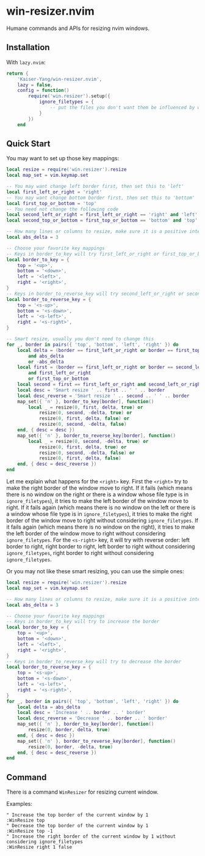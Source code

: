 # win-resizer.nvim

Humane commands and APIs for resizing nvim windows.

## Installation

With `lazy.nvim`:

```lua
return {
    'Kaiser-Yang/win-resizer.nvim',
    lazy = false,
    config = function()
        require('win.resizer').setup({
            ignore_filetypes = {
                -- put the files you don't want them be influenced by win-resizer here
            }
        })
    end
```

## Quick Start

You may want to set up those key mappings:

```lua
local resize = require('win.resizer').resize
local map_set = vim.keymap.set

-- You may want change left border first, then set this to 'left'
local first_left_or_right = 'right'
-- You may want change bottom border first, then set this to 'bottom'
local first_top_or_bottom = 'top'
-- You need not change the following code
local second_left_or_right = first_left_or_right == 'right' and 'left' or 'right'
local second_top_or_bottom = first_top_or_bottom == 'bottom' and 'top' or 'bottom'

-- How many lines or columns to resize, make sure it is a positive integer
local abs_delta = 3

-- Choose your favorite key mappings
-- Keys in border_to_key will try first_left_or_right or first_top_or_bottom first
local border_to_key = {
    top = '<up>',
    bottom = '<down>',
    left = '<left>',
    right = '<right>',
}
-- Keys in border_to_reverse_key will try second_left_or_right or second_top_or_bottom first
local border_to_reverse_key = {
    top = '<s-up>',
    bottom = '<s-down>',
    left = '<s-left>',
    right = '<s-right>',
}

-- Smart resize, usually you don't need to change this
for _, border in pairs({ 'top', 'bottom', 'left', 'right' }) do
    local delta = (border == first_left_or_right or border == first_top_or_bottom)
        and abs_delta
        or -abs_delta
    local first = (border == first_left_or_right or border == second_left_or_right)
        and first_left_or_right
        or first_top_or_bottom
    local second = first == first_left_or_right and second_left_or_right or second_top_or_bottom
    local desc = 'Smart resize ' .. first .. ' ' .. border
    local desc_reverse = 'Smart resize ' .. second .. ' ' .. border
    map_set({ 'n' }, border_to_key[border], function()
        local _ = resize(0, first, delta, true) or
            resize(0, second, -delta, true) or
            resize(0, first, delta, false) or
            resize(0, second, -delta, false)
    end, { desc = desc })
    map_set({ 'n' }, border_to_reverse_key[border], function()
        local _ = resize(0, second, -delta, true) or
            resize(0, first, delta, true) or
            resize(0, second, -delta, false) or
            resize(0, first, delta, false)
    end, { desc = desc_reverse })
end
```

Let me explain what happens for the `<right>` key. First the `<right>` try to make the right border
of the window move to right. If it fails (which means there is no window on the right or
there is a window whose file type is in `ignore_filetypes`), it tries to make the left border of the
window move to right. If it fails again (which means there is no window on the left or there
is a window whose file type is in `ignore_filetypes`), it tries to make the right border of the
window move to right without considering `ignore_filetypes`. If it fails again (which
means there is no window on the right), it tries to make the left border of the window move to
right without considering `ignore_filetypes`. For the `<s-right>` key, it will try with reverse
order: left border to right, right border to right, left border to right without considering
`ignore_filetypes`, right border to right without considering `ignore_filetypes`.

Or you may not like these smart resizing, you can use the simple ones:

```lua
local resize = require('win.resizer').resize
local map_set = vim.keymap.set

-- How many lines or columns to resize, make sure it is a positive integer
local abs_delta = 3

-- Choose your favorite key mappings
-- Keys in border_to_key will try to increase the border
local border_to_key = {
    top = '<up>',
    bottom = '<down>',
    left = '<left>',
    right = '<right>',
}
-- Keys in border_to_reverse_key will try to decrease the border
local border_to_reverse_key = {
    top = '<s-up>',
    bottom = '<s-down>',
    left = '<s-left>',
    right = '<s-right>',
}
for _, border in pairs({ 'top', 'bottom', 'left', 'right' }) do
    local delta = abs_delta
    local desc = 'Increase ' .. border .. ' border'
    local desc_reverse = 'Decrease ' .. border .. ' border'
    map_set({ 'n' }, border_to_key[border], function()
        resize(0, border, delta, true)
    end, { desc = desc })
    map_set({ 'n' }, border_to_reverse_key[border], function()
        resize(0, border, -delta, true)
    end, { desc = desc_reverse })
end
```

## Command

There is a command `WinResizer` for resizing current window.

Examples:

```vim
" Increase the top border of the current window by 1
:WinResize top
" Decrease the top border of the current window by 1
:WinResize top -1
" Increase the right border of the current window by 1 without considering ignore_filetypes
:WinResize right 1 false
```
